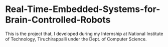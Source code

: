 # Real-Time-Embedded-Systems-for-Brain-Controlled-Robots
This is the project that, I developed during my Internship at National Institute of Technology, Tiruchirappalli under the Dept. of Computer Science.

